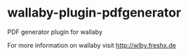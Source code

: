 wallaby-plugin-pdfgenerator
===========================

PDF generator plugin for wallaby

For more information on wallaby visit http://wlby.freshx.de
